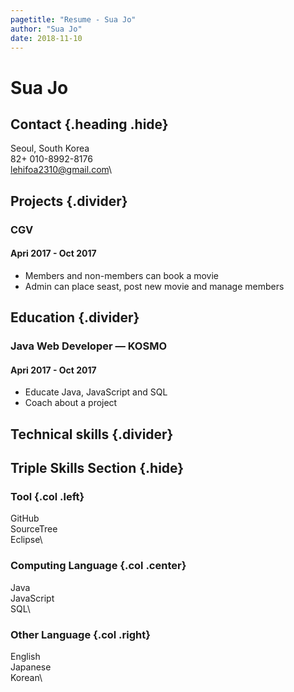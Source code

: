 ```yaml
---
pagetitle: "Resume - Sua Jo"
author: "Sua Jo"
date: 2018-11-10
---
```


# Sua Jo

## Contact {.heading .hide}

Seoul, South Korea\
82+ 010-8992-8176\
lehifoa2310@gmail.com\



## Projects {.divider}

### CGV

#### Apri 2017 - Oct 2017

- Members and non-members can book a movie
- Admin can place seast, post new movie and manage members



## Education {.divider}

### Java Web Developer &mdash; KOSMO

#### Apri 2017 - Oct 2017

- Educate Java, JavaScript and SQL
- Coach about a project

## Technical skills {.divider}

## Triple Skills Section {.hide}

### Tool {.col .left}

GitHub\
SourceTree\
Eclipse\

### Computing Language {.col .center}

Java\
JavaScript\
SQL\

### Other Language {.col .right}

English\
Japanese\
Korean\

